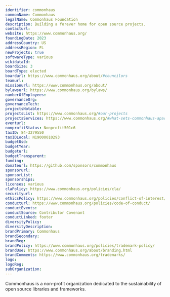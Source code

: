 ```yaml
---
identifier: commonhaus
commonName: Commonhaus
legalName: Commonhaus Foundation
description: Building a forever home for open source projects.
contacturl:
website: https://www.commonhaus.org/
foundingDate: 2023
addressCountry: US
addressRegion: FL
newProjects: true
softwareType: various
wikidataId:
boardSize: 3
boardType: elected
boardurl: https://www.commonhaus.org/about/#councilors
teamurl:
missionurl: https://www.commonhaus.org/about/
bylawsurl: https://www.commonhaus.org/bylaws/
numberOfEmployees:
governanceOrg:
governanceTech:
projectsNotable:
projectsList: https://www.commonhaus.org/#our-projects
projectsServices: https://www.commonhaus.org/#what-sets-commonhaus-apart
eventurl:
nonprofitStatus: Nonprofit501c6
taxID: 84-3279550
taxIDLocal: N19000010293
budgetUsd:
budgetYear:
budgeturl:
budgetTransparent:
funding:
donateurl: https://github.com/sponsors/commonhaus
sponsorurl:
sponsorList:
sponsorships:
licenses: various
claPolicy: https://www.commonhaus.org/policies/cla/
securityurl:
ethicsPolicy: https://www.commonhaus.org/policies/conflict-of-interest/
conducturl: https://www.commonhaus.org/policies/code-of-conduct/
conductEvents:
conductSource: Contributor Covenant
conductLinked: footer
diversityPolicy:
diversityDescription:
brandPrimary: Commonhaus
brandSecondary:
brandReg:
brandPolicy: https://www.commonhaus.org/policies/trademark-policy/
brandUse: https://www.commonhaus.org/about/branding.html
brandComments: https://www.commonhaus.org/trademarks/
logo:
logoReg:
subOrganization:
---
```


Commonhaus is a non-profit organization dedicated to the sustainability of open source libraries and frameworks.
